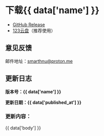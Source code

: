 <script setup>
import { data } from './release.data.js'
</script>

# 下载<Badge type="tip">{{ data['name'] }}</Badge>

* [GitHub Release](https://github.com/JiaLiFuNia/SmartHNU/releases/latest)
* [123云盘](https://www.123pan.com/s/uyHuVv-dTdjH)（推荐使用）

## 意见反馈
邮件地址：<smarthnu@proton.me>

## 更新日志
**版本号：{{ data['name'] }}**

**更新日期：{{ data['published_at'] }}**

### 更新内容：

{{ data['body'] }}
